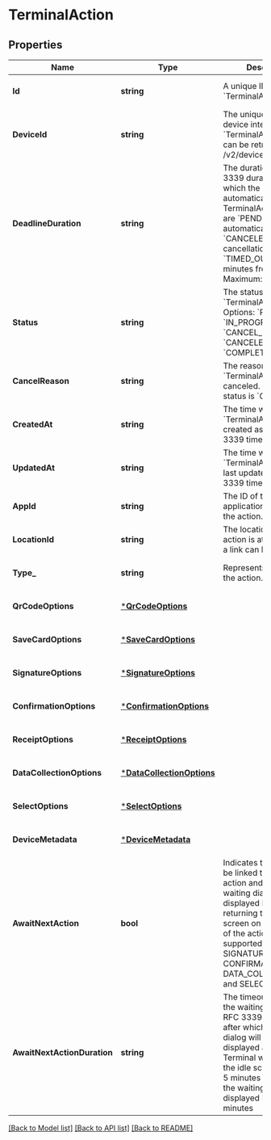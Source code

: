 # TerminalAction

## Properties
Name | Type | Description | Notes
------------ | ------------- | ------------- | -------------
**Id** | **string** | A unique ID for this &#x60;TerminalAction&#x60;. | [optional] [default to null]
**DeviceId** | **string** | The unique Id of the device intended for this &#x60;TerminalAction&#x60;. The Id can be retrieved from /v2/devices api. | [optional] [default to null]
**DeadlineDuration** | **string** | The duration as an RFC 3339 duration, after which the action will be automatically canceled. TerminalActions that are &#x60;PENDING&#x60; will be automatically &#x60;CANCELED&#x60; and have a cancellation reason of &#x60;TIMED_OUT&#x60;  Default: 5 minutes from creation  Maximum: 5 minutes | [optional] [default to null]
**Status** | **string** | The status of the &#x60;TerminalAction&#x60;. Options: &#x60;PENDING&#x60;, &#x60;IN_PROGRESS&#x60;, &#x60;CANCEL_REQUESTED&#x60;, &#x60;CANCELED&#x60;, &#x60;COMPLETED&#x60; | [optional] [default to null]
**CancelReason** | **string** | The reason why &#x60;TerminalAction&#x60; is canceled. Present if the status is &#x60;CANCELED&#x60;. | [optional] [default to null]
**CreatedAt** | **string** | The time when the &#x60;TerminalAction&#x60; was created as an RFC 3339 timestamp. | [optional] [default to null]
**UpdatedAt** | **string** | The time when the &#x60;TerminalAction&#x60; was last updated as an RFC 3339 timestamp. | [optional] [default to null]
**AppId** | **string** | The ID of the application that created the action. | [optional] [default to null]
**LocationId** | **string** | The location id the action is attached to, if a link can be made. | [optional] [default to null]
**Type_** | **string** | Represents the type of the action. | [optional] [default to null]
**QrCodeOptions** | [***QrCodeOptions**](QrCodeOptions.md) |  | [optional] [default to null]
**SaveCardOptions** | [***SaveCardOptions**](SaveCardOptions.md) |  | [optional] [default to null]
**SignatureOptions** | [***SignatureOptions**](SignatureOptions.md) |  | [optional] [default to null]
**ConfirmationOptions** | [***ConfirmationOptions**](ConfirmationOptions.md) |  | [optional] [default to null]
**ReceiptOptions** | [***ReceiptOptions**](ReceiptOptions.md) |  | [optional] [default to null]
**DataCollectionOptions** | [***DataCollectionOptions**](DataCollectionOptions.md) |  | [optional] [default to null]
**SelectOptions** | [***SelectOptions**](SelectOptions.md) |  | [optional] [default to null]
**DeviceMetadata** | [***DeviceMetadata**](DeviceMetadata.md) |  | [optional] [default to null]
**AwaitNextAction** | **bool** | Indicates the action will be linked to another action and requires a waiting dialog to be displayed instead of returning to the idle screen on completion of the action.  Only supported on SIGNATURE, CONFIRMATION, DATA_COLLECTION, and SELECT types. | [optional] [default to null]
**AwaitNextActionDuration** | **string** | The timeout duration of the waiting dialog as an RFC 3339 duration, after which the waiting dialog will no longer be displayed and the Terminal will return to the idle screen.  Default: 5 minutes from when the waiting dialog is displayed  Maximum: 5 minutes | [optional] [default to null]

[[Back to Model list]](../README.md#documentation-for-models) [[Back to API list]](../README.md#documentation-for-api-endpoints) [[Back to README]](../README.md)

